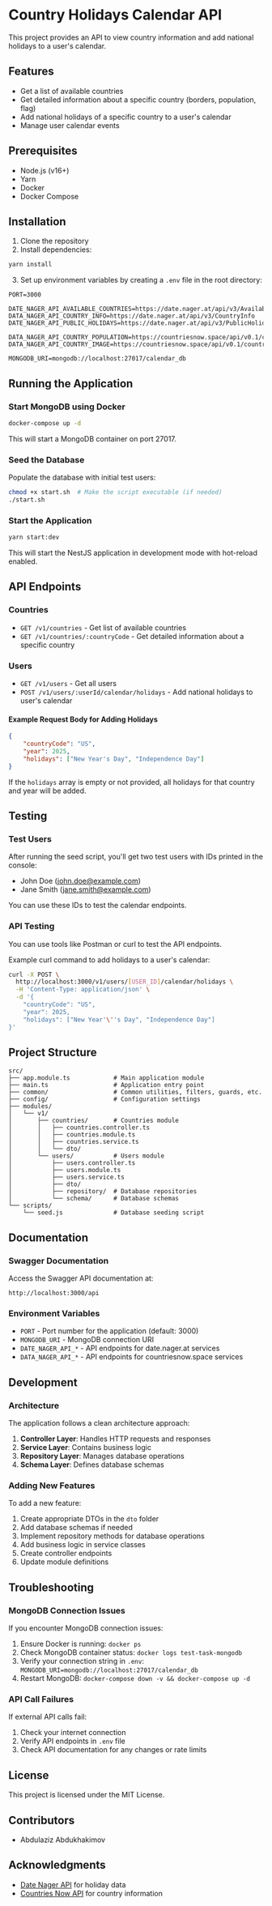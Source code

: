 # Country Holidays Calendar API

This project provides an API to view country information and add national holidays to a user's calendar.

## Features

- Get a list of available countries
- Get detailed information about a specific country (borders, population, flag)
- Add national holidays of a specific country to a user's calendar
- Manage user calendar events

## Prerequisites

- Node.js (v16+)
- Yarn
- Docker
- Docker Compose

## Installation

1. Clone the repository
2. Install dependencies:

```bash
yarn install
```

3. Set up environment variables by creating a `.env` file in the root directory:

```
PORT=3000

DATE_NAGER_API_AVAILABLE_COUNTRIES=https://date.nager.at/api/v3/AvailableCountries
DATA_NAGER_API_COUNTRY_INFO=https://date.nager.at/api/v3/CountryInfo
DATE_NAGER_API_PUBLIC_HOLIDAYS=https://date.nager.at/api/v3/PublicHolidays

DATA_NAGER_API_COUNTRY_POPULATION=https://countriesnow.space/api/v0.1/countries/population
DATA_NAGER_API_COUNTRY_IMAGE=https://countriesnow.space/api/v0.1/countries/flag/images

MONGODB_URI=mongodb://localhost:27017/calendar_db
```

## Running the Application

### Start MongoDB using Docker

```bash
docker-compose up -d
```

This will start a MongoDB container on port 27017.

### Seed the Database

Populate the database with initial test users:

```bash
chmod +x start.sh  # Make the script executable (if needed)
./start.sh
```

### Start the Application

```bash
yarn start:dev
```

This will start the NestJS application in development mode with hot-reload enabled.

## API Endpoints

### Countries

- `GET /v1/countries` - Get list of available countries
- `GET /v1/countries/:countryCode` - Get detailed information about a specific country

### Users

- `GET /v1/users` - Get all users
- `POST /v1/users/:userId/calendar/holidays` - Add national holidays to user's calendar

#### Example Request Body for Adding Holidays

```json
{
    "countryCode": "US",
    "year": 2025,
    "holidays": ["New Year's Day", "Independence Day"]
}
```

If the `holidays` array is empty or not provided, all holidays for that country and year will be added.

## Testing

### Test Users

After running the seed script, you'll get two test users with IDs printed in the console:

- John Doe (john.doe@example.com)
- Jane Smith (jane.smith@example.com)

You can use these IDs to test the calendar endpoints.

### API Testing

You can use tools like Postman or curl to test the API endpoints.

Example curl command to add holidays to a user's calendar:

```bash
curl -X POST \
  http://localhost:3000/v1/users/[USER_ID]/calendar/holidays \
  -H 'Content-Type: application/json' \
  -d '{
    "countryCode": "US",
    "year": 2025,
    "holidays": ["New Year'\''s Day", "Independence Day"]
}'
```

## Project Structure

```
src/
├── app.module.ts            # Main application module
├── main.ts                  # Application entry point
├── common/                  # Common utilities, filters, guards, etc.
├── config/                  # Configuration settings
├── modules/
│   └── v1/
│       ├── countries/       # Countries module
│       │   ├── countries.controller.ts
│       │   ├── countries.module.ts
│       │   ├── countries.service.ts
│       │   └── dto/
│       └── users/           # Users module
│           ├── users.controller.ts
│           ├── users.module.ts
│           ├── users.service.ts
│           ├── dto/
│           ├── repository/  # Database repositories
│           └── schema/      # Database schemas
└── scripts/
    └── seed.js              # Database seeding script
```

## Documentation

### Swagger Documentation

Access the Swagger API documentation at:

```
http://localhost:3000/api
```

### Environment Variables

- `PORT` - Port number for the application (default: 3000)
- `MONGODB_URI` - MongoDB connection URI
- `DATE_NAGER_API_*` - API endpoints for date.nager.at services
- `DATA_NAGER_API_*` - API endpoints for countriesnow.space services

## Development

### Architecture

The application follows a clean architecture approach:

1. **Controller Layer**: Handles HTTP requests and responses
2. **Service Layer**: Contains business logic
3. **Repository Layer**: Manages database operations
4. **Schema Layer**: Defines database schemas

### Adding New Features

To add a new feature:

1. Create appropriate DTOs in the `dto` folder
2. Add database schemas if needed
3. Implement repository methods for database operations
4. Add business logic in service classes
5. Create controller endpoints
6. Update module definitions

## Troubleshooting

### MongoDB Connection Issues

If you encounter MongoDB connection issues:

1. Ensure Docker is running: `docker ps`
2. Check MongoDB container status: `docker logs test-task-mongodb`
3. Verify your connection string in `.env`: `MONGODB_URI=mongodb://localhost:27017/calendar_db`
4. Restart MongoDB: `docker-compose down -v && docker-compose up -d`

### API Call Failures

If external API calls fail:

1. Check your internet connection
2. Verify API endpoints in `.env` file
3. Check API documentation for any changes or rate limits

## License

This project is licensed under the MIT License.

## Contributors

- Abdulaziz Abdukhakimov

## Acknowledgments

- [Date Nager API](https://date.nager.at) for holiday data
- [Countries Now API](https://countriesnow.space) for country information
